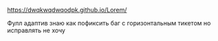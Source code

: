 https://dwqkwqdwqodpk.github.io/Lorem/

Фулл адаптив
знаю как пофиксить баг с горизонтальным тикетом но исправлять не хочу
